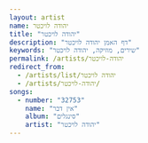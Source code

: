 ```yaml
---
layout: artist
name: יהודה לויכטר
title: "יהודה לויכטר"
description: "דף האמן יהודה לויכטר"
keywords: "שירים, מוזיקה, יהודה לויכטר"
permalink: /artists/יהודה-לויכטר
redirect_from:
  - /artists/list/יהודה לויכטר
  - /artists/יהודה-לויכטר/
songs:
  - number: "32753"
    name: "אין דבר"
    album: "סינגלים"
    artist: "יהודה לויכטר"
---
```

